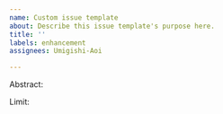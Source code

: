 ```yaml
---
name: Custom issue template
about: Describe this issue template's purpose here.
title: ''
labels: enhancement
assignees: Umigishi-Aoi

---
```


Abstract:

Limit:
